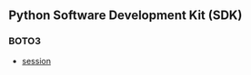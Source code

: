 <br>

## Python Software Development Kit (SDK)

### BOTO3

* [session](https://boto3.amazonaws.com/v1/documentation/api/latest/reference/core/session.html)
